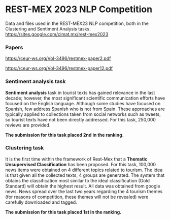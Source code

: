 # REST-MEX 2023 NLP Competition

Data and files used in the REST-MEX23 NLP competition, both in the Clustering and Sentiment Analysis tasks.
https://sites.google.com/cimat.mx/rest-mex2023

### Papers

https://ceur-ws.org/Vol-3496/restmex-paper2.pdf

https://ceur-ws.org/Vol-3496/restmex-paper12.pdf

### Sentiment analysis task
**Sentiment analysis** task in tourist texts has gained relevance in the last decade; however, the most significant scientific communication efforts have focused on the English language. Although some studies have focused on Spanish, few address Spanish who is not from Spain. These approaches are typically applied to collections taken from social networks such as tweets, so tourist texts have not been directly addressed. For this task, 250,000 reviews are provided.

**The submission for this task placed 2nd in the ranking.**


### Clustering task
It is the first time within the framework of Rest-Mex that a **Thematic Unsupervised Classification** has been proposed. For this task, 100,000 news items were obtained on 4 different topics related to tourism. The idea is that given all the collected texts, 4 groups are generated. The system that obtains the classification most similar to the ideal classification (Gold Standard) will obtain the highest result. All data was obtained from google news. News spread over the last two years regarding the 4 tourism themes (for reasons of competition, these themes will not be revealed) were carefully downloaded and tagged.

**The submission for this task placed 1st in the ranking.**
